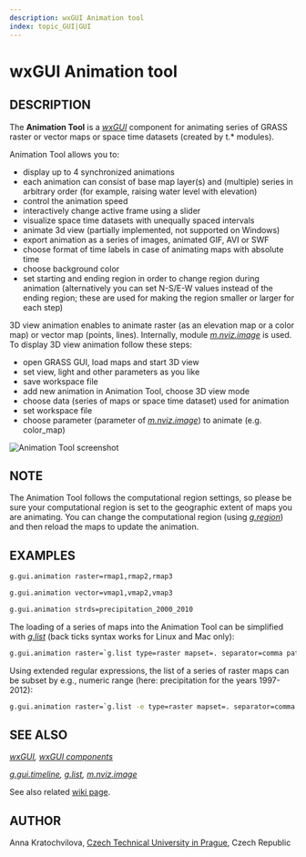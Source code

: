 ```yaml
---
description: wxGUI Animation tool
index: topic_GUI|GUI
---
```


# wxGUI Animation tool

## DESCRIPTION

The **Animation Tool** is a *[wxGUI](wxGUI.md)* component for animating
series of GRASS raster or vector maps or space time datasets (created by
t.\* modules).

Animation Tool allows you to:

- display up to 4 synchronized animations
- each animation can consist of base map layer(s) and (multiple) series
  in arbitrary order (for example, raising water level with elevation)
- control the animation speed
- interactively change active frame using a slider
- visualize space time datasets with unequally spaced intervals
- animate 3d view (partially implemented, not supported on Windows)
- export animation as a series of images, animated GIF, AVI or SWF
- choose format of time labels in case of animating maps with absolute
  time
- choose background color
- set starting and ending region in order to change region during
  animation (alternatively you can set N-S/E-W values instead of the
  ending region; these are used for making the region smaller or larger
  for each step)

3D view animation enables to animate raster (as an elevation map or a
color map) or vector map (points, lines). Internally, module
*[m.nviz.image](m.nviz.image.md)* is used. To display 3D view animation
follow these steps:

- open GRASS GUI, load maps and start 3D view
- set view, light and other parameters as you like
- save workspace file
- add new animation in Animation Tool, choose 3D view mode
- choose data (series of maps or space time dataset) used for animation
- set workspace file
- choose parameter (parameter of *[m.nviz.image](m.nviz.image.md)*) to
  animate (e.g. color_map)

![Animation Tool screenshot](wxGUI_animation_tool.jpg)

## NOTE

The Animation Tool follows the computational region settings, so please
be sure your computational region is set to the geographic extent of
maps you are animating. You can change the computational region (using
*[g.region](g.region.md)*) and then reload the maps to update the
animation.

## EXAMPLES

```sh
g.gui.animation raster=rmap1,rmap2,rmap3

g.gui.animation vector=vmap1,vmap2,vmap3

g.gui.animation strds=precipitation_2000_2010
```

The loading of a series of maps into the Animation Tool can be
simplified with *[g.list](g.list.md)* (back ticks syntax works for Linux
and Mac only):

```sh
g.gui.animation raster=`g.list type=raster mapset=. separator=comma pattern="precip*"`
```

Using extended regular expressions, the list of a series of raster maps
can be subset by e.g., numeric range (here: precipitation for the years
1997-2012):

```sh
g.gui.animation raster=`g.list -e type=raster mapset=. separator=comma pattern="precip_total.(199[7-9]|200[0-9]|201[0-2]).sum"`
```

## SEE ALSO

*[wxGUI](wxGUI.md), [wxGUI components](wxGUI.components.md)*

*[g.gui.timeline](g.gui.timeline.md), [g.list](g.list.md),
[m.nviz.image](m.nviz.image.md)*

See also related [wiki
page](https://grasswiki.osgeo.org/wiki/WxGUI_Animation_Tool).

## AUTHOR

Anna Kratochvilova, [Czech Technical University in
Prague](https://www.cvut.cz), Czech Republic
